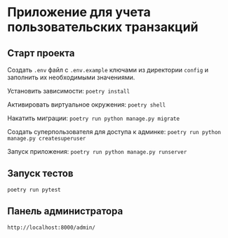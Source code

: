 # Приложение для учета пользовательских транзакций

## Старт проекта

Создать `.env` файл с `.env.example` ключами из директории `config` и заполнить их необходимыми значениями.

Установить зависимости:
`poetry install`

Активировать виртуальное окружения:
`poetry shell`

Накатить миграции:
`poetry run python manage.py migrate`

Создать суперпользователя для доступа к админке:
`poetry run python manage.py createsuperuser`

Запуск приложения:
`poetry run python manage.py runserver`

## Запуск тестов

`poetry run pytest`

## Панель администратора

`http://localhost:8000/admin/`